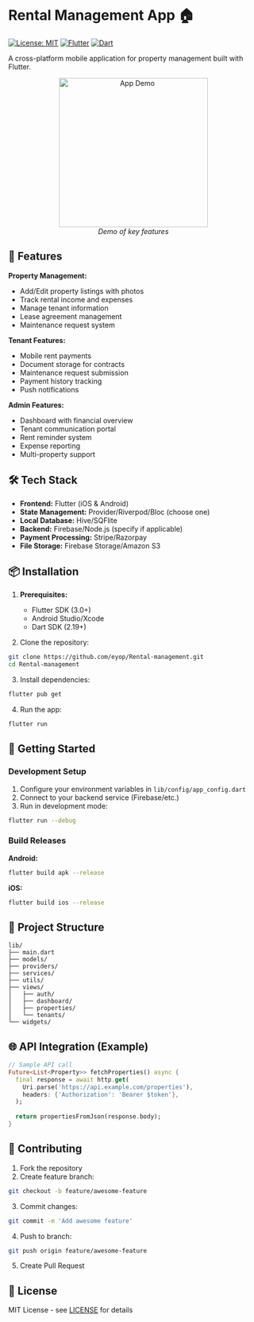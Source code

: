 
# Rental Management App 🏠

[![License: MIT](https://img.shields.io/badge/License-MIT-yellow.svg)](https://opensource.org/licenses/MIT)
[![Flutter](https://img.shields.io/badge/Flutter-3.x-blue.svg)](https://flutter.dev)
[![Dart](https://img.shields.io/badge/Dart-2.19%2B-blue.svg)](https://dart.dev)

A cross-platform mobile application for property management built with Flutter.

<p align="center">
  <img src="demo/app_demo.gif" width="300" alt="App Demo">
  <br>
  <em>Demo of key features</em>
</p>

## 📱 Features

**Property Management:**
- Add/Edit property listings with photos
- Track rental income and expenses
- Manage tenant information
- Lease agreement management
- Maintenance request system

**Tenant Features:**
- Mobile rent payments
- Document storage for contracts
- Maintenance request submission
- Payment history tracking
- Push notifications

**Admin Features:**
- Dashboard with financial overview
- Tenant communication portal
- Rent reminder system
- Expense reporting
- Multi-property support

## 🛠️ Tech Stack

- **Frontend:** Flutter (iOS & Android)
- **State Management:** Provider/Riverpod/Bloc (choose one)
- **Local Database:** Hive/SQFlite
- **Backend:** Firebase/Node.js (specify if applicable)
- **Payment Processing:** Stripe/Razorpay
- **File Storage:** Firebase Storage/Amazon S3

## 📦 Installation

1. **Prerequisites:**
   - Flutter SDK (3.0+)
   - Android Studio/Xcode
   - Dart SDK (2.19+)

2. Clone the repository:
```bash
git clone https://github.com/eyop/Rental-management.git
cd Rental-management
```

3. Install dependencies:
```bash
flutter pub get
```

4. Run the app:
```bash
flutter run
```

## 🚀 Getting Started

### Development Setup
1. Configure your environment variables in `lib/config/app_config.dart`
2. Connect to your backend service (Firebase/etc.)
3. Run in development mode:
```bash
flutter run --debug
```

### Build Releases
**Android:**
```bash
flutter build apk --release
```

**iOS:**
```bash
flutter build ios --release
```

## 📂 Project Structure
```
lib/
├── main.dart
├── models/
├── providers/
├── services/
├── utils/
├── views/
│   ├── auth/
│   ├── dashboard/
│   ├── properties/
│   └── tenants/
└── widgets/
```

## 🌐 API Integration (Example)
```dart
// Sample API call
Future<List<Property>> fetchProperties() async {
  final response = await http.get(
    Uri.parse('https://api.example.com/properties'),
    headers: {'Authorization': 'Bearer $token'},
  );
  
  return propertiesFromJson(response.body);
}
```

## 🤝 Contributing

1. Fork the repository
2. Create feature branch:
```bash
git checkout -b feature/awesome-feature
```
3. Commit changes:
```bash
git commit -m 'Add awesome feature'
```
4. Push to branch:
```bash
git push origin feature/awesome-feature
```
5. Create Pull Request

## 📄 License

MIT License - see [LICENSE](LICENSE) for details

